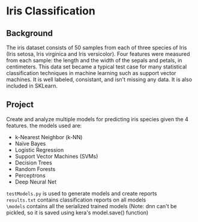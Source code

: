 # Iris Classification
## Background
The iris dataset consists of 50 samples from each of three species of Iris (Iris setosa, Iris virginica and Iris versicolor). Four features were measured from each sample: the length and the width of the sepals and petals, in centimeters. This data set became a typical test case for many statistical classification techniques in machine learning such as support vector machines. It is well labeled, consistant, and isn't missing any data. It is also included in SKLearn.
## Project
Create and analyze multiple models for predicting iris species given the 4 features. the models used are: 
 - k-Nearest Neighbor (k-NN)
 - Naïve Bayes
 - Logistic Regression
 - Support Vector Machines (SVMs)
 - Decision Trees
 - Random Forests
 - Perceptrons
 - Deep Neural Net

`testModels.py` is used to generate models and create reports  
`results.txt` contains classification reports on all models  
`\models` contains all the serialized trained models (Note: dnn can't be pickled, so it is saved using kera's model.save() function)  
